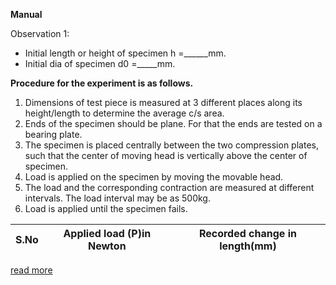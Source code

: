 **Manual**

Observation 1: 

   - Initial length or height of specimen h =______mm.
   - Initial dia of specimen d0 =_____mm.
 
**Procedure for the experiment is as follows.**

1. Dimensions of test piece is measured at 3 different places along its height/length to determine the average c/s area.
2. Ends of the specimen should be plane. For that the ends are tested on a bearing plate.
3. The specimen is placed centrally between the two compression plates, such that the center of moving head is vertically above the center of specimen.
4. Load is applied on the specimen by moving the movable head.
5. The load and the corresponding contraction are measured at different intervals. The load interval may be as 500kg.
6. Load is applied until the specimen fails. 

|S.No   |Applied load (P)in Newton   |Recorded change in length(mm)   |   
|-------|----------------------------|--------------------------------| 

		

<a href="docs/Exp-2-compression-test.pdf">read more</a> 
